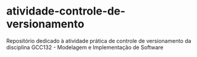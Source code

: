 # atividade-controle-de-versionamento
Repositório dedicado à atividade prática de controle de versionamento da disciplina GCC132 - Modelagem e Implementação de Software 
